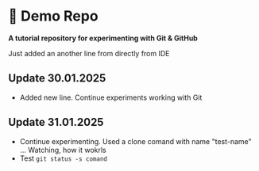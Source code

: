 # 🚀 Demo Repo 
**A tutorial repository for experimenting with Git & GitHub** 

Just added an another line from directly from IDE

## Update 30.01.2025

- Added new line. Continue experiments working with Git


## Update 31.01.2025

- Continue experimenting. Used a clone comand with name  "test-name" ... Watching, how it wokrls
- Test ```git status -s comand```